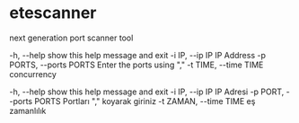 # etescanner
next generation port scanner tool

-h,       --help             show this help message and exit
-i IP,    --ip IP     IP     Address
-p PORTS, --ports     PORTS  Enter the ports using ","
-t TIME,  --time      TIME   concurrency

-h,       --help             show this help message and exit
-i IP,    --ip IP  IP        Adresi
-p PORT, --ports  PORTS     Portları "," koyarak giriniz
-t ZAMAN,  --time   TIME      eş zamanlılık
